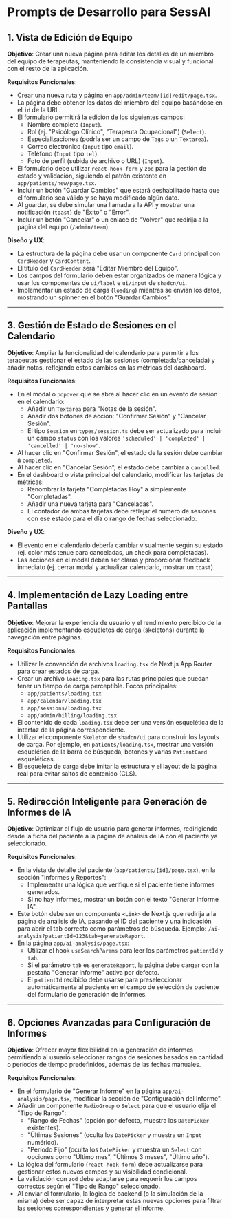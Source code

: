 # Prompts de Desarrollo para SessAI

## 1. Vista de Edición de Equipo

**Objetivo**: Crear una nueva página para editar los detalles de un miembro del equipo de terapeutas, manteniendo la consistencia visual y funcional con el resto de la aplicación.

**Requisitos Funcionales**:
- Crear una nueva ruta y página en `app/admin/team/[id]/edit/page.tsx`.
- La página debe obtener los datos del miembro del equipo basándose en el `id` de la URL.
- El formulario permitirá la edición de los siguientes campos:
    - Nombre completo (`Input`).
    - Rol (ej. "Psicólogo Clínico", "Terapeuta Ocupacional") (`Select`).
    - Especializaciones (podría ser un campo de `Tags` o un `Textarea`).
    - Correo electrónico (`Input` tipo `email`).
    - Teléfono (`Input` tipo `tel`).
    - Foto de perfil (subida de archivo o URL) (`Input`).
- El formulario debe utilizar `react-hook-form` y `zod` para la gestión de estado y validación, siguiendo el patrón existente en `app/patients/new/page.tsx`.
- Incluir un botón "Guardar Cambios" que estará deshabilitado hasta que el formulario sea válido y se haya modificado algún dato.
- Al guardar, se debe simular una llamada a la API y mostrar una notificación (`toast`) de "Éxito" o "Error".
- Incluir un botón "Cancelar" o un enlace de "Volver" que redirija a la página del equipo (`/admin/team`).

**Diseño y UX**:
- La estructura de la página debe usar un componente `Card` principal con `CardHeader` y `CardContent`.
- El título del `CardHeader` será "Editar Miembro del Equipo".
- Los campos del formulario deben estar organizados de manera lógica y usar los componentes de `ui/label` e `ui/input` de `shadcn/ui`.
- Implementar un estado de carga (`loading`) mientras se envían los datos, mostrando un spinner en el botón "Guardar Cambios".



---

## 3. Gestión de Estado de Sesiones en el Calendario

**Objetivo**: Ampliar la funcionalidad del calendario para permitir a los terapeutas gestionar el estado de las sesiones (completada/cancelada) y añadir notas, reflejando estos cambios en las métricas del dashboard.

**Requisitos Funcionales**:
- En el modal o `popover` que se abre al hacer clic en un evento de sesión en el calendario:
    - Añadir un `Textarea` para "Notas de la sesión".
    - Añadir dos botones de acción: "Confirmar Sesión" y "Cancelar Sesión".
    - El tipo `Session` en `types/session.ts` debe ser actualizado para incluir un campo `status` con los valores `'scheduled' | 'completed' | 'cancelled' | 'no-show'`.
- Al hacer clic en "Confirmar Sesión", el estado de la sesión debe cambiar a `completed`.
- Al hacer clic en "Cancelar Sesión", el estado debe cambiar a `cancelled`.
- En el dashboard o vista principal del calendario, modificar las tarjetas de métricas:
    - Renombrar la tarjeta "Completadas Hoy" a simplemente "Completadas".
    - Añadir una nueva tarjeta para "Canceladas".
    - El contador de ambas tarjetas debe reflejar el número de sesiones con ese estado para el día o rango de fechas seleccionado.

**Diseño y UX**:
- El evento en el calendario debería cambiar visualmente según su estado (ej. color más tenue para canceladas, un check para completadas).
- Las acciones en el modal deben ser claras y proporcionar feedback inmediato (ej. cerrar modal y actualizar calendario, mostrar un `toast`).

---

## 4. Implementación de Lazy Loading entre Pantallas

**Objetivo**: Mejorar la experiencia de usuario y el rendimiento percibido de la aplicación implementando esqueletos de carga (skeletons) durante la navegación entre páginas.

**Requisitos Funcionales**:
- Utilizar la convención de archivos `loading.tsx` de Next.js App Router para crear estados de carga.
- Crear un archivo `loading.tsx` para las rutas principales que puedan tener un tiempo de carga perceptible. Focos principales:
    - `app/patients/loading.tsx`
    - `app/calendar/loading.tsx`
    - `app/sessions/loading.tsx`
    - `app/admin/billing/loading.tsx`
- El contenido de cada `loading.tsx` debe ser una versión esquelética de la interfaz de la página correspondiente.
- Utilizar el componente `Skeleton` de `shadcn/ui` para construir los layouts de carga. Por ejemplo, en `patients/loading.tsx`, mostrar una versión esquelética de la barra de búsqueda, botones y varias `PatientCard` esqueléticas.
- El esqueleto de carga debe imitar la estructura y el layout de la página real para evitar saltos de contenido (CLS).

---

## 5. Redirección Inteligente para Generación de Informes de IA

**Objetivo**: Optimizar el flujo de usuario para generar informes, redirigiendo desde la ficha del paciente a la página de análisis de IA con el paciente ya seleccionado.

**Requisitos Funcionales**:
- En la vista de detalle del paciente (`app/patients/[id]/page.tsx`), en la sección "Informes y Reportes":
    - Implementar una lógica que verifique si el paciente tiene informes generados.
    - Si no hay informes, mostrar un botón con el texto "Generar Informe IA".
- Este botón debe ser un componente `<Link>` de Next.js que redirija a la página de análisis de IA, pasando el ID del paciente y una indicación para abrir el tab correcto como parámetros de búsqueda. Ejemplo: `/ai-analysis?patientId=123&tab=generateReport`.
- En la página `app/ai-analysis/page.tsx`:
    - Utilizar el hook `useSearchParams` para leer los parámetros `patientId` y `tab`.
    - Si el parámetro `tab` es `generateReport`, la página debe cargar con la pestaña "Generar Informe" activa por defecto.
    - El `patientId` recibido debe usarse para preseleccionar automáticamente al paciente en el campo de selección de paciente del formulario de generación de informes.

---

## 6. Opciones Avanzadas para Configuración de Informes

**Objetivo**: Ofrecer mayor flexibilidad en la generación de informes permitiendo al usuario seleccionar rangos de sesiones basados en cantidad o períodos de tiempo predefinidos, además de las fechas manuales.

**Requisitos Funcionales**:
- En el formulario de "Generar Informe" en la página `app/ai-analysis/page.tsx`, modificar la sección de "Configuración del Informe".
- Añadir un componente `RadioGroup` o `Select` para que el usuario elija el "Tipo de Rango":
    - "Rango de Fechas" (opción por defecto, muestra los `DatePicker` existentes).
    - "Últimas Sesiones" (oculta los `DatePicker` y muestra un `Input` numérico).
    - "Período Fijo" (oculta los `DatePicker` y muestra un `Select` con opciones como "Último mes", "Últimos 3 meses", "Último año").
- La lógica del formulario (`react-hook-form`) debe actualizarse para gestionar estos nuevos campos y su visibilidad condicional.
- La validación con `zod` debe adaptarse para requerir los campos correctos según el "Tipo de Rango" seleccionado.
- Al enviar el formulario, la lógica de backend (o la simulación de la misma) debe ser capaz de interpretar estas nuevas opciones para filtrar las sesiones correspondientes y generar el informe. 